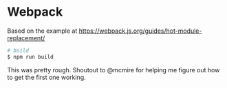 Webpack
=======

Based on the example at https://webpack.js.org/guides/hot-module-replacement/

```sh
# build
$ npm run build
```

This was pretty rough. Shoutout to @mcmire for helping me figure out how to get
the first one working.
